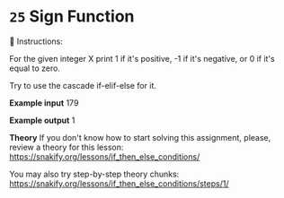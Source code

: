 # `25` Sign Function

📝 Instructions:

For the given integer X print 1 if it's positive, -1 if it's negative, or 0 if it's equal to zero.

Try to use the cascade if-elif-else for it.

**Example input**
179

**Example output**
1

**Theory**
If you don't know how to start solving this assignment, please, review a theory for this lesson:
https://snakify.org/lessons/if_then_else_conditions/

You may also try step-by-step theory chunks:
https://snakify.org/lessons/if_then_else_conditions/steps/1/